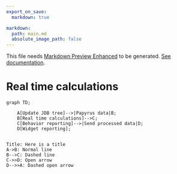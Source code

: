 ```yaml
---
export_on_save:
  markdown: true

markdown:
  path: main.md
  absolute_image_path: false
---
```


This file needs [Markdown Preview Enhanced](https://marketplace.visualstudio.com/items?itemName=shd101wyy.markdown-preview-enhanced) to be generated. [See documentation](https://shd101wyy.github.io/markdown-preview-enhanced/).

# Real time calculations
```mermaid
graph TD;

    A[Update JDB tree]-->|Papyrus data|B;
    B[Real time calculations]-->C;
    C[Behavior reporting]-->|Send processed data|D;
    D[Widget reporting];

```

```sequence {theme= "hand"}

Title: Here is a title
A->B: Normal line
B-->C: Dashed line
C->>D: Open arrow
D-->>A: Dashed open arrow

```
